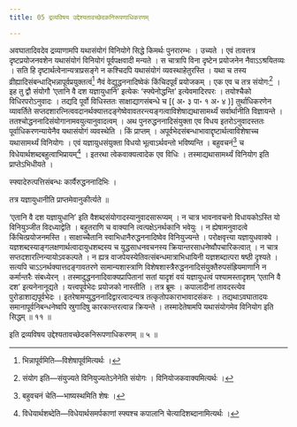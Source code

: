 ```yaml
---
title: 05 द्रव्यविषय उद्देश्यतावच्छेदकनिरूपणाधिकरणम्

---
```

अवघातादिवदेव द्रव्याणामपि यथासंयोगं विनियोगे सिद्धे किमर्थः पुनरारम्भः । उच्यते । एवं तावत्तत्र दृष्टप्रयोजनवशेन यथासंयोगं विनियोगं पूर्वपक्षवादी मन्यते । स चात्रापि विना दृष्टेन प्रयोजनेन नैवाऽऽश्रयितव्यः । सति हि दृष्टार्थत्वेनान्यत्राप्रसङ्गे न कश्चिदपि यथासंयोगं व्यवस्थाहेतुरस्ति । यथा च तस्य व्रीह्यादिसंबन्धाद्भिन्नापूर्वप्रयुक्तत्वं[^1] नैवं वेद्युद्धननादिष्वेकं किंचिदपूर्वं प्रयोजकम् । एक एव च तत्र संयोगः[^2] । इह तु द्वौ संयोगौ ‘एतानि वै दश यज्ञायुधानि’ इत्येकः ‘स्फ्येनोद्धन्ति’ इत्येवमादिरपरः । तयोश्चैको विधिरपरोऽनुवादः । तद्यदि पूर्वो विधिस्ततः साक्षाद्यागसंबन्धे च \[( अ॰ ३ पा॰ १ अ॰ ४ )\] तुर्थाधिकरणेन व्यावर्तिते सप्तदशारत्नित्ववदानर्थक्यात्तदङ्गेष्वेवावतरन्त्यङ्गत्वाविशेषाद्यथासामर्थ्यं सर्वार्थानीति विज्ञायन्ते । ततश्चोद्धननादिसंयोगानामवयुत्यानुवादत्वम् । अथ पुनरुद्धननादिसंयुक्ता एव विधय इतरोऽनुवादस्ततः पूर्वाधिकरणन्यायेनैव यथासंयोगं व्यवस्थेति । किं प्राप्तम् । अपूर्वभेदसंबन्धाभावाद्दृष्टार्थत्वाविशेषाच्च यथासामर्थ्यं विनियोगः । एवं यज्ञायुधसंयुक्ता विधयो भूत्वाऽर्थवन्तो भविष्यन्ति । बहुवचनं[^3] च विधेयार्थशब्दबहुत्वाभिप्रायम्[^4] । इतरथा त्वेकवाक्यत्वादेक एव विधिः । तस्माद्यथासामर्थ्यं विनियोग इति प्राप्तेऽभिधीयते ।

[^1]: भिन्नापूर्वमिति—विशेषापूर्वमित्यर्थः ।


[^2]: संयोग इति—संयुज्यते विनियुज्यतेऽनेनेति संयोगः । विनियोजकवाक्यमित्यर्थः ।


[^3]: बहुवचनं चेति—भाष्यस्थमिति शेषः ।


[^4]: विधेयार्थशब्देति—विधेयार्थसमर्पकाणां स्फ्यश्च कपालानि चेत्यादिशब्दानामित्यर्थः ।


स्फ्यादेरुत्पत्तिसंबन्धः कार्यैरुद्धननादिभिः ।

तत्र यज्ञायुधानीति प्राप्तमेवानुकीर्त्यते ॥

‘एतानि वै दश यज्ञायुधानि’ इति वैशब्दसंयोगादस्यानुवादसारूप्यम् । न चात्र भावनावचनो विधायकोऽस्ति यो विनियुञ्जीत विदध्याद्वेति । बहुतराणि च वाक्यानि त्वत्पक्षेऽनर्थकानि भवेयुः । न ह्येषामनुवादत्वे किंचित्प्रयोजनमस्ति । साक्षाच्चैतानि स्वाभिधानैरुद्धननादिष्वेव विनियुज्यन्ते । परोक्षवृत्त्या यज्ञायुधवाक्ये । यज्ञशब्दस्याङ्गलक्षणार्थत्वादायुधशब्दस्य च युद्धसाधनवचनस्य क्रियान्तरसाधनेष्वौपचारिकत्वात् । न चात्र सप्तदशारत्निन्यायोऽवकल्पते । न ह्यत्र वाजपेयस्येतिवत्संबन्धमात्राभिधायिनी यज्ञशब्दात्परा षष्ठी दृश्यते । सत्यपि चाऽऽनर्थक्यात्तदङ्गावतरणे सामान्यशास्त्राणि विशेषशास्त्रैरुद्धननादिसंयुक्तैरुपसंह्रियमाणानि न कर्मान्तरैः संबध्येरन् । तस्मादुद्धननादिवाक्यप्रापितानां सतां यादृशं वयं यज्ञायुधत्वं पश्यामस्तादृशम् ‘एतानि वै दश’ इत्यनेनानूद्यते । यत्त्वपूर्वभेदः प्रयोजको नास्तीति । तत्र ब्रूमः । कपालादीनां तावदस्त्येव पुरोडाशाद्यपूर्वभेदः । इतरेषामप्युद्धननादिद्वारत्वादन्यत्र तत्कृतोपकाराभावादसंकरः । तद्यथाऽवघातादयः समानापूर्वनिबन्धनेष्वपि स्रुगादिषु कारकान्तरत्वान्न क्रियन्ते । तस्मादेतेषामपि यथासंयोगमेव विनियोग इति सिद्धम् ॥ ११ ॥

इति द्रव्यविषय उद्देश्यतावच्छेदकनिरूपणाधिकरणम् ॥ ५ ॥